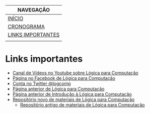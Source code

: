 |  NAVEGAÇÃO 	|
|---	        |
|  [INÍCIO](https://gabrieldeio.github.io/logicaparacomputacao.github.io/) 	        |
|  [CRONOGRAMA](cronograma/) 	        |
|  [LINKS IMPORTANTES](links-importantes/)	        |
|   	        |

# Links importantes
  * [Canal de Vídeos no Youtube sobre Lógica para Computação](https://www.youtube.com/playlist?list=PLF5ttO8F-IsRGv0ad2ckPPpJALPG5N7jp)
  * [Página no Facebook de Lógica para Computação](https://www.facebook.com/LogicaParaComputacaoUtfpr)
  * [Conta no Twitter @logcomp](https://twitter.com/logcomp)
  * [Página anterior de Lógica para Computação](http://www2.dainf.ct.utfpr.edu.br/Members/adolfo/ensino/disciplinas/logica-para-computacao-if61b)
  * [Página anterior de Introdução à Lógica para Computação](http://www2.dainf.ct.utfpr.edu.br/Members/adolfo/ensino/disciplinas/introducao-a-logica-para-computacao-csd20)
  * [Repositório novo de materiais de Lógica para Computação](http://www.dainf.ct.utfpr.edu.br/~adolfo/Disciplinas/LogicaParaComputacao_novo/)
    * [Repositório antigo de materiais de Lógica para Computação](http://www.dainf.ct.utfpr.edu.br/~adolfo/Disciplinas/LogicaParaComputacao/)
